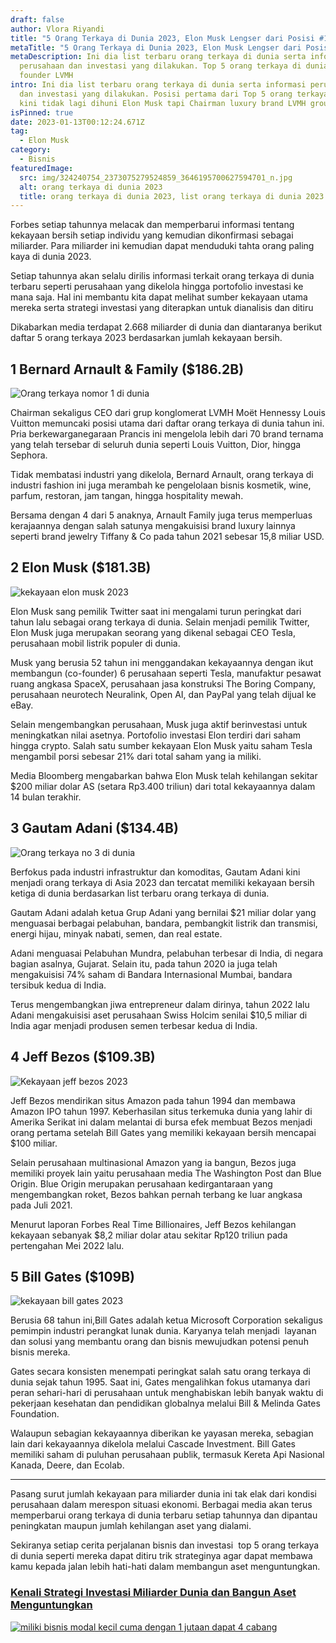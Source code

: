 ```yaml
---
draft: false
author: Vlora Riyandi
title: "5 Orang Terkaya di Dunia 2023, Elon Musk Lengser dari Posisi #1"
metaTitle: "5 Orang Terkaya di Dunia 2023, Elon Musk Lengser dari Posisi #1"
metaDescription: Ini dia list terbaru orang terkaya di dunia serta informasi
  perusahaan dan investasi yang dilakukan. Top 5 orang terkaya di dunia yaitu
  founder LVMH
intro: Ini dia list terbaru orang terkaya di dunia serta informasi perusahaan
  dan investasi yang dilakukan. Posisi pertama dari Top 5 orang terkaya di dunia
  kini tidak lagi dihuni Elon Musk tapi Chairman luxury brand LVMH group.
isPinned: true
date: 2023-01-13T00:12:24.671Z
tag:
  - Elon Musk
category:
  - Bisnis
featuredImage:
  src: img/324240754_2373075279524859_3646195700627594701_n.jpg
  alt: orang terkaya di dunia 2023
  title: orang terkaya di dunia 2023, list orang terkaya di dunia 2023
---
```

Forbes setiap tahunnya melacak dan memperbarui informasi tentang kekayaan bersih setiap individu yang kemudian dikonfirmasi sebagai miliarder. Para miliarder ini kemudian dapat menduduki tahta orang paling kaya di dunia 2023.

Setiap tahunnya akan selalu dirilis informasi terkait orang terkaya di dunia terbaru seperti perusahaan yang dikelola hingga portofolio investasi ke mana saja. Hal ini membantu kita dapat melihat sumber kekayaan utama mereka serta strategi investasi yang diterapkan untuk dianalisis dan ditiru 

Dikabarkan media terdapat 2.668 miliarder di dunia dan diantaranya berikut daftar 5 orang terkaya 2023 berdasarkan jumlah kekayaan bersih. 

## 1 Bernard Arnault & Family ($186.2B)



![Orang terkaya nomor 1 di dunia](https://lh5.googleusercontent.com/IJMhS7Zsy5S3dUv-rfKMz89g0dfQZUI-pwW0TlIDOpNhbqwynsVSF8itnzZ6rfTVMEJf_M8BdN78EaKz_ayfq_iU4UnDpAfDb9MfgqP3UboWgu1kGk56KS30QG88CKg2DggNpMM5f88N90D1Kn0L5nHsev5JqY0HlnIVUD8-_eNXe8YddY2NkfDeYnW9fQ "orang terkaya di dunia ")

Chairman sekaligus CEO dari grup konglomerat LVMH Moët Hennessy Louis Vuitton memuncaki posisi utama dari daftar orang terkaya di dunia tahun ini. Pria berkewarganegaraan Prancis ini mengelola lebih dari 70 brand ternama yang telah tersebar di seluruh dunia seperti Louis Vuitton, Dior, hingga Sephora.

Tidak membatasi industri yang dikelola, Bernard Arnault, orang terkaya di industri fashion ini juga merambah ke pengelolaan bisnis kosmetik, wine, parfum, restoran, jam tangan, hingga hospitality mewah. 

Bersama dengan 4 dari 5 anaknya, Arnault Family juga terus memperluas kerajaannya dengan salah satunya mengakuisisi brand luxury lainnya seperti brand jewelry Tiffany & Co pada tahun 2021 sebesar 15,8 miliar USD.

## 2 Elon Musk ($181.3B)

![kekayaan elon musk 2023](https://media.discordapp.net/attachments/905280638955962378/1067339287927984209/324722040_911926129994722_1409510911418728510_n.jpg?width=524&height=655 "Total kekayaan elon musk 2023")

Elon Musk sang pemilik Twitter saat ini mengalami turun peringkat dari tahun lalu sebagai orang terkaya di dunia. Selain menjadi pemilik Twitter, Elon Musk juga merupakan seorang yang dikenal sebagai CEO Tesla, perusahaan mobil listrik populer di dunia.

Musk yang berusia 52 tahun ini menggandakan kekayaannya dengan ikut membangun (co-founder) 6 perusahaan seperti Tesla, manufaktur pesawat ruang angkasa SpaceX, perusahaan jasa konstruksi The Boring Company, perusahaan neurotech Neuralink, Open AI, dan PayPal yang telah dijual ke eBay.  

Selain mengembangkan perusahaan, Musk juga aktif berinvestasi untuk meningkatkan nilai asetnya. Portofolio investasi Elon terdiri dari saham hingga crypto. Salah satu sumber kekayaan Elon Musk yaitu saham Tesla mengambil porsi sebesar 21% dari total saham yang ia miliki. 

Media Bloomberg mengabarkan bahwa Elon Musk telah kehilangan sekitar $200 miliar dolar AS (setara Rp3.400 triliun) dari total kekayaannya dalam 14 bulan terakhir.

## 3 Gautam Adani ($134.4B)

![Orang terkaya no 3 di dunia](https://media.discordapp.net/attachments/905280638955962378/1067339287638581279/324840945_707333897712903_3114749121111774535_n.jpg?width=524&height=655 "Orang terkaya di dunia")

Berfokus pada industri infrastruktur dan komoditas, Gautam Adani kini menjadi orang terkaya di Asia 2023 dan tercatat memiliki kekayaan bersih ketiga di dunia berdasarkan list terbaru orang terkaya di dunia. 

Gautam Adani adalah ketua Grup Adani yang bernilai $21 miliar dolar yang menguasai berbagai pelabuhan, bandara, pembangkit listrik dan transmisi, energi hijau, minyak nabati, semen, dan real estate.

Adani menguasai Pelabuhan Mundra, pelabuhan terbesar di India, di negara bagian asalnya, Gujarat. Selain itu, pada tahun 2020 ia juga telah mengakuisisi 74% saham di Bandara Internasional Mumbai, bandara tersibuk kedua di India. 

Terus mengembangkan jiwa entrepreneur dalam dirinya, tahun 2022 lalu Adani mengakuisisi aset perusahaan Swiss Holcim senilai $10,5 miliar di India agar menjadi produsen semen terbesar kedua di India. 

## 4 Jeff Bezos ($109.3B)

![Kekayaan jeff bezos 2023](https://media.discordapp.net/attachments/905280638955962378/1067339287403708466/324445232_690526482715194_7134376842361276127_n.jpg?width=524&height=655 "kekayaan jeff bezos 2023")

Jeff Bezos mendirikan situs Amazon pada tahun 1994 dan membawa Amazon IPO tahun 1997. Keberhasilan situs terkemuka dunia yang lahir di Amerika Serikat ini dalam melantai di bursa efek membuat Bezos menjadi orang pertama setelah Bill Gates yang memiliki kekayaan bersih mencapai $100 miliar. 

Selain perusahaan multinasional Amazon yang ia bangun, Bezos juga memiliki proyek lain yaitu perusahaan media The Washington Post dan Blue Origin. Blue Origin merupakan perusahaan kedirgantaraan yang mengembangkan roket, Bezos bahkan pernah terbang ke luar angkasa pada Juli 2021.

Menurut laporan Forbes Real Time Billionaires, Jeff Bezos kehilangan kekayaan sebanyak $8,2 miliar dolar atau sekitar Rp120 triliun pada pertengahan Mei 2022 lalu.

## 5 Bill Gates ($109B)

![kekayaan bill gates 2023](https://media.discordapp.net/attachments/905280638955962378/1067339287160430622/324702729_561063765899297_5738101014243507524_n.jpg?width=524&height=655 "berapa kekayaan bill gates 2023")

Berusia 68 tahun ini,Bill Gates adalah ketua Microsoft Corporation sekaligus pemimpin industri perangkat lunak dunia. Karyanya telah menjadi  layanan dan solusi yang membantu orang dan bisnis mewujudkan potensi penuh bisnis mereka. 

Gates secara konsisten menempati peringkat salah satu orang terkaya di dunia sejak tahun 1995. Saat ini, Gates mengalihkan fokus utamanya dari peran sehari-hari di perusahaan untuk menghabiskan lebih banyak waktu di pekerjaan kesehatan dan pendidikan globalnya melalui Bill & Melinda Gates Foundation. 

Walaupun sebagian kekayaannya diberikan ke yayasan mereka, sebagian lain dari kekayaannya dikelola melalui Cascade Investment. Bill Gates memiliki saham di puluhan perusahaan publik, termasuk Kereta Api Nasional Kanada, Deere, dan Ecolab.

- - -

Pasang surut jumlah kekayaan para miliarder dunia ini tak elak dari kondisi perusahaan dalam merespon situasi ekonomi. Berbagai media akan terus memperbarui orang terkaya di dunia terbaru setiap tahunnya dan dipantau peningkatan maupun jumlah kehilangan aset yang dialami.

Sekiranya setiap cerita perjalanan bisnis dan investasi  top 5 orang terkaya di dunia seperti mereka dapat ditiru trik strateginya agar dapat membawa kamu kepada jalan lebih hati-hati dalam membangun aset menguntungkan.

### [Kenali Strategi Investasi Miliarder Dunia dan Bangun Aset Menguntungkan](https://app.landx.id/?utm_source=Organic+Page&utm_medium=Content+Blog&utm_campaign=BlogLandX&utm_id=Blog)

<!--StartFragment-->

[![miliki bisnis modal kecil cuma dengan 1 jutaan dapat 4 cabang ](https://accountgram-production.sfo2.cdn.digitaloceanspaces.com/landx_ghost/2021/11/jadi-owner-bisnis-hanya-1-jutaan-dengan-cuan-yang-sangat-menjanjikan.png)](https://landx.id/?utm_source=Blog&utm_medium=organic+keyword&utm_campaign=blog&utm_id=Blog)

<!--EndFragment-->